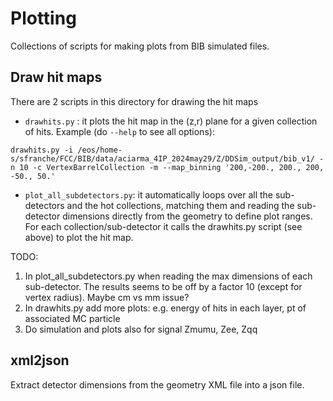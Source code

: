 # Plotting

Collections of scripts for making plots from BIB simulated files.

## Draw hit maps

There are 2 scripts in this directory for drawing the hit maps
- `drawhits.py` : it plots the hit map in the (z,r) plane for a given collection of hits. Example (do `--help` to see all options):
```
drawhits.py -i /eos/home-s/sfranche/FCC/BIB/data/aciarma_4IP_2024may29/Z/DDSim_output/bib_v1/ -n 10 -c VertexBarrelCollection -m --map_binning '200,-200., 200., 200, -50., 50.'
```
- `plot_all_subdetectors.py`: it automatically loops over all the sub-detectors and the hot collections, matching them and reading the sub-detector dimensions directly from the geometry to define plot ranges. For each collection/sub-detector it calls the drawhits.py script (see above) to plot the hit map.


TODO:
1) In plot_all_subdetectors.py when reading the max dimensions of each sub-detector. The results seems to be off by a factor 10 (except for vertex radius). Maybe cm vs mm issue?
2) In drawhits.py add more plots: e.g. energy of hits in each layer,  pt of associated MC particle
3) Do simulation and plots also for signal Zmumu, Zee, Zqq


## xml2json

Extract detector dimensions from the geometry XML file into a json file.
